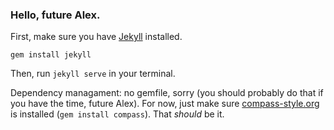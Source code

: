 ### Hello, future Alex.

First, make sure you have [Jekyll](https://jekyllrb.com/docs/installation/) installed.

```
gem install jekyll
```

Then, run `jekyll serve` in your terminal.

Dependency managament: no gemfile, sorry (you should probably do that if you have the time, future Alex). For now, just make sure [compass-style.org](Compass) is installed (`gem install compass`). That _should_ be it.
